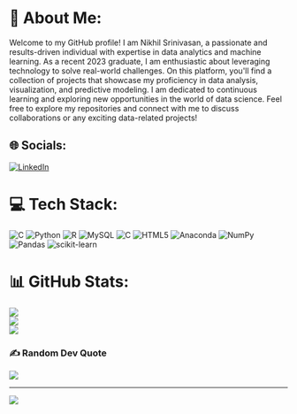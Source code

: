 # 💫 About Me:
Welcome to my GitHub profile! I am Nikhil Srinivasan, a passionate and results-driven individual with expertise in data analytics and machine learning. As a recent 2023 graduate, I am enthusiastic about leveraging technology to solve real-world challenges. On this platform, you'll find a collection of projects that showcase my proficiency in data analysis, visualization, and predictive modeling. I am dedicated to continuous learning and exploring new opportunities in the world of data science. Feel free to explore my repositories and connect with me to discuss collaborations or any exciting data-related projects!


## 🌐 Socials:
[![LinkedIn](https://img.shields.io/badge/LinkedIn-%230077B5.svg?logo=linkedin&logoColor=white)](https://www.linkedin.com/in/niks123) 

# 💻 Tech Stack:
![C](https://img.shields.io/badge/c-%2300599C.svg?style=flat&logo=c&logoColor=white) ![Python](https://img.shields.io/badge/python-3670A0?style=flat&logo=python&logoColor=ffdd54) ![R](https://img.shields.io/badge/r-%23276DC3.svg?style=flat&logo=r&logoColor=white) ![MySQL](https://img.shields.io/badge/mysql-%2300f.svg?style=flat&logo=mysql&logoColor=white) ![C](https://img.shields.io/badge/c-%2300599C.svg?style=flat&logo=c&logoColor=white) ![HTML5](https://img.shields.io/badge/html5-%23E34F26.svg?style=flat&logo=html5&logoColor=white) ![Anaconda](https://img.shields.io/badge/Anaconda-%2344A833.svg?style=flat&logo=anaconda&logoColor=white) ![NumPy](https://img.shields.io/badge/numpy-%23013243.svg?style=flat&logo=numpy&logoColor=white) ![Pandas](https://img.shields.io/badge/pandas-%23150458.svg?style=flat&logo=pandas&logoColor=white) ![scikit-learn](https://img.shields.io/badge/scikit--learn-%23F7931E.svg?style=flat&logo=scikit-learn&logoColor=white)
# 📊 GitHub Stats:
![](https://github-readme-stats.vercel.app/api?username=Nikstar2&theme=dark&hide_border=false&include_all_commits=false&count_private=false)<br/>
![](https://github-readme-streak-stats.herokuapp.com/?user=Nikstar2&theme=dark&hide_border=false)<br/>
![](https://github-readme-stats.vercel.app/api/top-langs/?username=Nikstar2&theme=dark&hide_border=false&include_all_commits=false&count_private=false&layout=compact)

### ✍️ Random Dev Quote
![](https://quotes-github-readme.vercel.app/api?type=horizontal&theme=radical)

---
[![](https://visitcount.itsvg.in/api?id=Nikstar2&icon=0&color=0)](https://visitcount.itsvg.in)

<!-- Proudly created with GPRM ( https://gprm.itsvg.in ) -->
